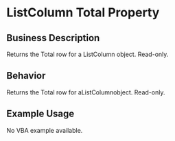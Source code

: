 # ListColumn Total Property

## Business Description
Returns the Total row for a ListColumn object. Read-only.

## Behavior
Returns the Total row for aListColumnobject. Read-only.

## Example Usage
No VBA example available.